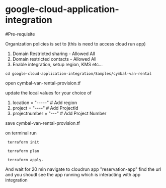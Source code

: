 # google-cloud-application-integration

#Pre-requisite

Organization policies is set to (this is need to access cloud run app)
1. Domain Restricted sharing - Allowed All 
2. Domain restricted contacts - Allowed All
3. Enable integration, setup region, KMS etc...

```
cd google-cloud-application-integration/Samples/cymbal-van-rental
```

open cymbal-van-rental-provision.tf

update the local values for your choice of 
1. location = "-----" # Add region
2. project = "----" # Add ProjectId
3. projectnumber = "---" # Add Project Number

save cymbal-van-rental-provision.tf

on terminal run 
 
```
 terraform init
 
 terraform plan 
 
 terraform apply.

``` 
And wait for 20 min
navigate to cloudrun app "reservation-app" find the url and you shoudl see the app running which is interacting with app integration
